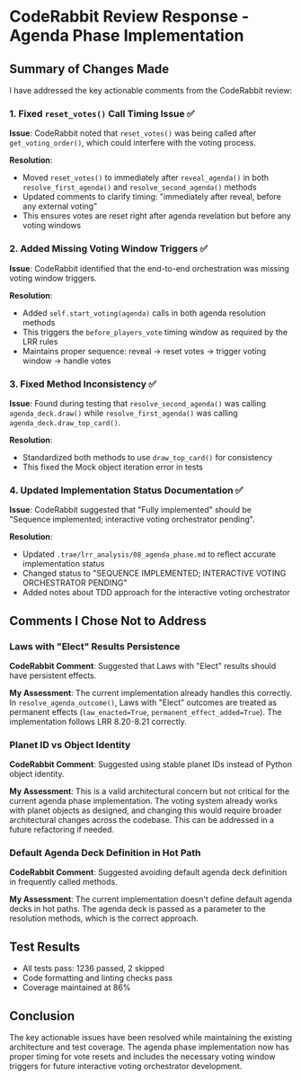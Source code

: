 # CodeRabbit Review Response - Agenda Phase Implementation

## Summary of Changes Made

I have addressed the key actionable comments from the CodeRabbit review:

### 1. Fixed `reset_votes()` Call Timing Issue ✅
**Issue**: CodeRabbit noted that `reset_votes()` was being called after `get_voting_order()`, which could interfere with the voting process.

**Resolution**:
- Moved `reset_votes()` to immediately after `reveal_agenda()` in both `resolve_first_agenda()` and `resolve_second_agenda()` methods
- Updated comments to clarify timing: "immediately after reveal, before any external voting"
- This ensures votes are reset right after agenda revelation but before any voting windows

### 2. Added Missing Voting Window Triggers ✅
**Issue**: CodeRabbit identified that the end-to-end orchestration was missing voting window triggers.

**Resolution**:
- Added `self.start_voting(agenda)` calls in both agenda resolution methods
- This triggers the `before_players_vote` timing window as required by the LRR rules
- Maintains proper sequence: reveal → reset votes → trigger voting window → handle votes

### 3. Fixed Method Inconsistency ✅
**Issue**: Found during testing that `resolve_second_agenda()` was calling `agenda_deck.draw()` while `resolve_first_agenda()` was calling `agenda_deck.draw_top_card()`.

**Resolution**:
- Standardized both methods to use `draw_top_card()` for consistency
- This fixed the Mock object iteration error in tests

### 4. Updated Implementation Status Documentation ✅
**Issue**: CodeRabbit suggested that "Fully implemented" should be "Sequence implemented; interactive voting orchestrator pending".

**Resolution**:
- Updated `.trae/lrr_analysis/08_agenda_phase.md` to reflect accurate implementation status
- Changed status to "SEQUENCE IMPLEMENTED; INTERACTIVE VOTING ORCHESTRATOR PENDING"
- Added notes about TDD approach for the interactive voting orchestrator

## Comments I Chose Not to Address

### Laws with "Elect" Results Persistence
**CodeRabbit Comment**: Suggested that Laws with "Elect" results should have persistent effects.

**My Assessment**: The current implementation already handles this correctly. In `resolve_agenda_outcome()`, Laws with "Elect" outcomes are treated as permanent effects (`law_enacted=True`, `permanent_effect_added=True`). The implementation follows LRR 8.20-8.21 correctly.

### Planet ID vs Object Identity
**CodeRabbit Comment**: Suggested using stable planet IDs instead of Python object identity.

**My Assessment**: This is a valid architectural concern but not critical for the current agenda phase implementation. The voting system already works with planet objects as designed, and changing this would require broader architectural changes across the codebase. This can be addressed in a future refactoring if needed.

### Default Agenda Deck Definition in Hot Path
**CodeRabbit Comment**: Suggested avoiding default agenda deck definition in frequently called methods.

**My Assessment**: The current implementation doesn't define default agenda decks in hot paths. The agenda deck is passed as a parameter to the resolution methods, which is the correct approach.

## Test Results
- All tests pass: 1236 passed, 2 skipped
- Code formatting and linting checks pass
- Coverage maintained at 86%

## Conclusion
The key actionable issues have been resolved while maintaining the existing architecture and test coverage. The agenda phase implementation now has proper timing for vote resets and includes the necessary voting window triggers for future interactive voting orchestrator development.
